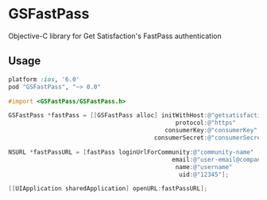 # GSFastPass

Objective-C library for Get Satisfaction's FastPass authentication

## Usage

```ruby
platform :ios, '6.0'
pod "GSFastPass", "~> 0.0"
```

```objective-c
#import <GSFastPass/GSFastPass.h>
```

```objective-c
GSFastPass *fastPass = [[GSFastPass alloc] initWithHost:@"getsatisfaction.com"
                                               protocol:@"https"
                                            consumerKey:@"consumerKey"
                                         consumerSecret:@"consumerSecret"];
```

```objective-c
NSURL *fastPassURL = [fastPass loginUrlForCommunity:@"community-name"
                                              email:@"user-email@company.com"
                                               name:@"username"
                                                uid:@"12345"];

[[UIApplication sharedApplication] openURL:fastPassURL];
```
